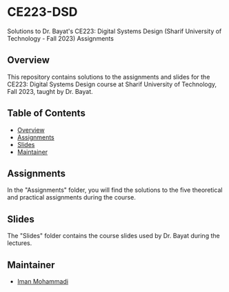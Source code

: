 # CE223-DSD
Solutions to Dr. Bayat's CE223: Digital Systems Design (Sharif University of Technology - Fall 2023) Assignments

## Overview

This repository contains solutions to the assignments and slides for the CE223: Digital Systems Design course at Sharif University of Technology, Fall 2023, taught by Dr. Bayat.

## Table of Contents

- [Overview](#overview)
- [Assignments](#assignments)
- [Slides](#slides)
- [Maintainer](#maintainer)

## Assignments

In the "Assignments" folder, you will find the solutions to the five theoretical and practical assignments during the course.

## Slides

The "Slides" folder contains the course slides used by Dr. Bayat during the lectures.

## Maintainer

- [Iman Mohammadi](https://github.com/Imanm02)
